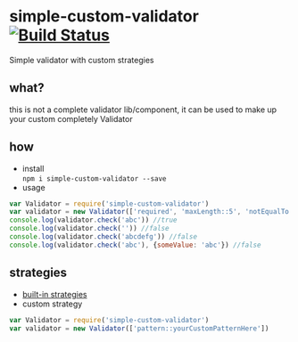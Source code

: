 # simple-custom-validator [![Build Status](https://travis-ci.org/Hubu/simple-validator.svg?branch=master)](https://travis-ci.org/Hubu/simple-validator)
Simple validator with custom strategies

## what?
this is not a complete validator lib/component, it can be used to make up your custom completely Validator
## how
 * install  
 `npm i simple-custom-validator --save`
 * usage

 ```javascript
 var Validator = require('simple-custom-validator')
 var validator = new Validator(['required', 'maxLength::5', 'notEqualTo::{someValue}'])
 console.log(validator.check('abc')) //true
 console.log(validator.check('')) //false
 console.log(validator.check('abcdefg')) //false
 console.log(validator.check('abc'), {someValue: 'abc'}) //false
 ```
  
## strategies
 * [built-in strategies](https://github.com/Hubu/simple-validator/blob/master/strategies.js#L10)
 * custom strategy

 ```javascript
 var Validator = require('simple-custom-validator')
 var validator = new Validator(['pattern::yourCustomPatternHere'])
 ```
